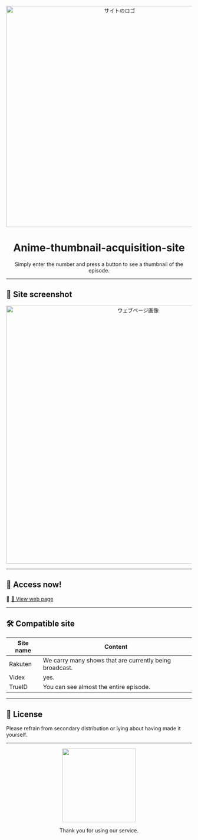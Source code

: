 <p align="center">
  <img src="https://raw.githubusercontent.com/tokei3n/Anime-thumbnail-acquisition-site/refs/heads/main/%E3%82%B9%E3%82%AF%E3%83%AA%E3%83%BC%E3%83%B3%E3%82%B7%E3%83%A7%E3%83%83%E3%83%88%202025-07-13%20110021.png" width="600" alt="サイトのロゴ">
</p>

<h1 align="center">Anime-thumbnail-acquisition-site</h1>

<p align="center">
  Simply enter the number and press a button to see a thumbnail of the episode.
</p>

---

## 📸 Site screenshot

<p align="center">
  <img src="https://raw.githubusercontent.com/tokei3n/Anime-thumbnail-acquisition-site/refs/heads/main/%E3%82%B9%E3%82%AF%E3%83%AA%E3%83%BC%E3%83%B3%E3%82%B7%E3%83%A7%E3%83%83%E3%83%88%202025-07-13%20110222.png" width="700" alt="ウェブページ画像">
</p>

---

## 🔗 Access now!

🎯 [🔗 View web page](https://tokei3n.github.io/Anime-thumbnail-acquisition-site/)

---

## 🛠️ Compatible site

| Site name       | Content                      |
|------------|---------------------------|
| Rakuten | We carry many shows that are currently being broadcast. |
| Videx | yes. |
| TrueID | You can see almost the entire episode. |

---

## 📜 License
Please refrain from secondary distribution or lying about having made it yourself.

---

<p align="center">
  <img src="https://media.tenor.com/tVq_9UORcBQAAAAM/dan-da-dan.gif" width="200">
</p>

<p align="center">
Thank you for using our service.
</p>

